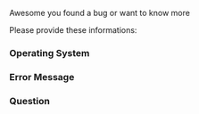 Awesome you found a bug or want to know more  

Please provide these informations:  

### Operating System    

### Error Message  

### Question  